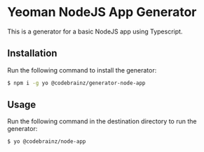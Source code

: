 # Yeoman NodeJS App Generator

This is a generator for a basic NodeJS app using Typescript.

## Installation

Run the following command to install the generator:

```bash
$ npm i -g yo @codebrainz/generator-node-app
```

## Usage

Run the following command in the destination directory to run the generator:

```bash
$ yo @codebrainz/node-app
```
